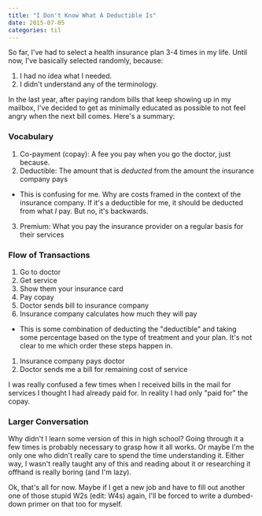 ```yaml
---
title: "I Don't Know What A Deductible Is"
date: 2015-07-05
categories: til
---
```


So far, I've had to select a health insurance plan 3-4 times in my life.
Until now, I've basically selected randomly, because:

1. I had no idea what I needed.
1. I didn't understand any of the terminology.

In the last year, after paying random bills that keep showing up in my
mailbox, I've decided to get as minimally educated as possible to not
feel angry when the next bill comes. Here's a summary:

### Vocabulary

1. Co-payment (copay): A fee you pay when you go the doctor, just because.
2. Deductible: The amount that is _deducted_ from the amount the insurance company pays
  - This is confusing for me. Why are costs framed in the context of the insurance company.
  If it's a deductible for me, it should be deducted from what _I_ pay. But no, it's backwards.
3. Premium: What you pay the insurance provider on a regular basis for their services

### Flow of Transactions

1. Go to doctor
1. Get service
1. Show them your insurance card
1. Pay copay
1. Doctor sends bill to insurance company
1. Insurance company calculates how much they will pay
  - This is some combination of deducting the "deductible" and taking some percentage based on the type of treatment and your plan. It's not clear to me which order these steps happen in.
1. Insurance company pays doctor
1. Doctor sends me a bill for remaining cost of service

I was really confused a few times when I received bills in the mail
for services I thought I had already paid for. In reality I had only
"paid for" the copay.

### Larger Conversation

Why didn't I learn some version of this in high school? Going through it
a few times is probably necessary to grasp how it all works. Or maybe I'm
the only one who didn't really care to spend the time understanding it.
Either way, I wasn't really taught any of this and reading about it or
researching it offhand is really boring (and I'm lazy).

Ok, that's all for now. Maybe if I get a new job and have to fill out
another one of those stupid W2s (edit: W4s) again, I'll be forced to write a dumbed-down
primer on that too for myself.
